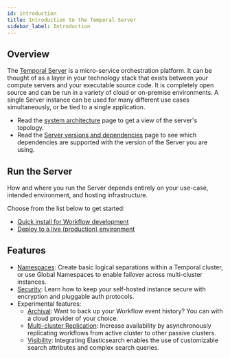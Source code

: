 ```yaml
---
id: introduction
title: Introduction to the Temporal Server
sidebar_label: Introduction
---
```


## Overview

The [Temporal Server](https://github.com/temporalio/temporal) is a micro-service orchestration platform.
It can be thought of as a layer in your technology stack that exists between your compute servers and your executable source code.
It is completely open source and can be run in a variety of cloud or on-premise environments.
A single Server instance can be used for many different use cases simultaneously, or be tied to a single application.

- Read the [system architecture](/docs/content/what-is-a-temporal-cluster) page to get a view of the server's topology.
- Read the [Server versions and dependencies](/docs/server/versions-and-dependencies) page to see which dependencies are supported with the version of the Server you are using.

## Run the Server

How and where you run the Server depends entirely on your use-case, intended environment, and hosting infrastructure.

Choose from the list below to get started:

- [Quick install for Workflow development](/docs/server/quick-install)
- [Deploy to a live (production) environment](/docs/server/production-deployment)

## Features

- [Namespaces](/docs/server/namespaces): Create basic logical separations within a Temporal cluster, or use Global Namespaces to enable failover across multi-cluster instances.
- [Security](/docs/server/security): Learn how to keep your self-hosted instance secure with encryption and pluggable auth protocols.
- Experimental features:
  - [Archival](/docs/server/archive-data): Want to back up your Workflow event history? You can with a cloud provider of your choice.
  - [Multi-cluster Replication](/docs/server/multi-cluster): Increase availability by asynchronously replicating workflows from active cluster to other passive clusters.
  - [Visibility](/docs/temporal-explained/visibility): Integrating Elasticsearch enables the use of customizable search attributes and complex search queries.
